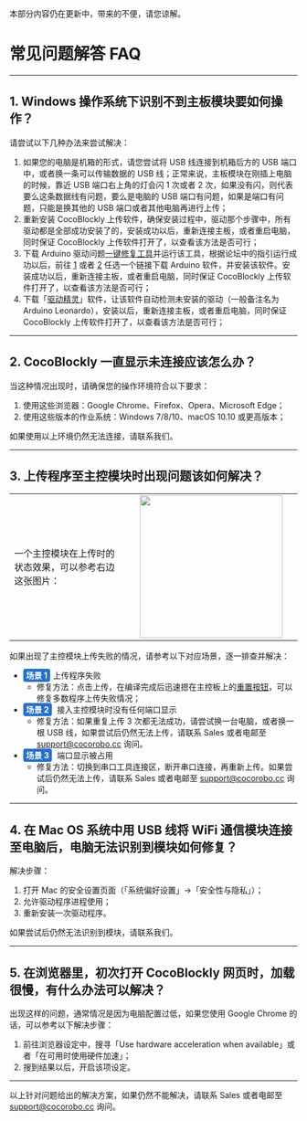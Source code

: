 <div class="headerInProgress">
	本部分内容仍在更新中，带来的不便，请您谅解。
</div>

# 常见问题解答 FAQ
---

## 1. Windows 操作系统下识别不到主板模块要如何操作？

请尝试以下几种办法来尝试解决：
1. 如果您的电脑是机箱的形式，请您尝试将 USB 线连接到机箱后方的 USB 端口中，或者换一条可以传输数据的 USB 线；正常来说，主板模块在刚插上电脑的时候，靠近 USB 端口右上角的灯会闪 1 次或者 2 次，如果没有闪，则代表要么这条数据线有问题，要么是电脑的 USB 端口有问题，如果是端口有问题，只能是换其他的 USB 端口或者其他电脑再进行上传；
2. 重新安装 CocoBlockly 上传软件，确保安装过程中，驱动那个步骤中，所有驱动都是全部成功安装了的，安装成功以后，重新连接主板，或者重启电脑，同时保证 CocoBlockly 上传软件打开了，以查看该方法是否可行；
3. 下载 Arduino 驱动问题[一键修复工具](https://www.arduino.cn/thread-12349-1-1.html)并运行该工具，根据论坛中的指引运行成功以后，前往 [1](https://share.weiyun.com/5IkAyLn) 或者 [2](https://www.arduino.cc/en/Main/Software?setlang=cn) 任选一个链接下载 Arduino 软件，并安装该软件。安装成功以后，重新连接主板，或者重启电脑，同时保证 CocoBlockly 上传软件打开了，以查看该方法是否可行；
4. 下载「[驱动精灵](http://www.drivergenius.com)」软件，让该软件自动检测未安装的驱动（一般备注名为 Arduino Leonardo），安装以后，重新连接主板，或者重启电脑，同时保证 CocoBlockly 上传软件打开了，以查看该方法是否可行；

---

## 2. CocoBlockly 一直显示未连接应该怎么办？

当这种情况出现时，请确保您的操作环境符合以下要求：

1. 使用这些浏览器：Google Chrome、Firefox、Opera、Microsoft Edge；
2. 使用这些版本的作业系统：Windows 7/8/10、macOS 10.10 或更高版本；

如果使用以上环境仍然无法连接，请联系我们。

---

## 3. 上传程序至主控模块时出现问题该如何解决？

<table> <tr> <td width="40%">
一个主控模块在上传时的状态效果，可以参考右边这张图片：</td>
<td width="60%">
<div align="center"><img width="250px" src="./media/upload-working-effect.gif" /></div></td></tr></table>

如果出现了主控模块上传失败的情况，请参考以下对应场景，逐一排查并解决：

* <b style="background-color:#2870ca;border-radius:4px;color:#fff;font-size:14px;padding:3px 5px;margin-right:5px;">场景 1</b>上传程序失败
	* 修复方法：点击上传，在编译完成后迅速摁在主控板上的<a href="/#/cocomod/main-controller?id=模块主要部件" target="blank">重置按钮</a>，可以修复多数程序上传失败情况；
* <b style="background-color:#2870ca;border-radius:4px;color:#fff;font-size:14px;padding:3px 5px;margin-right:5px;">场景 2</b> 接入主控模块时没有任何端口显示
	* 修复方法：如果重复上传 3 次都无法成功，请尝试换一台电脑，或者换一根 USB 线，如果尝试后仍然无法上传，请联系 Sales 或者电邮至 support@cocorobo.cc 询问。
* <b style="background-color:#2870ca;border-radius:4px;color:#fff;font-size:14px;padding:3px 5px;margin-right:5px;">场景 3</b> 端口显示被占用
	* 修复方法：切换到串口工具连接区，断开串口连接，再重新上传。如果尝试后仍然无法上传，请联系 Sales 或者电邮至 support@cocorobo.cc 询问。
	
---

## 4. 在 Mac OS 系统中用 USB 线将 WiFi 通信模块连接至电脑后，电脑无法识别到模块如何修复？

解决步骤：

 1. 打开 Mac 的安全设置页面（「系统偏好设置」->「安全性与隐私」）；
 2. 允许驱动程序进程使用；
 3. 重新安装一次驱动程序。
 
如果尝试后仍然无法识别到模块，请联系我们。

---
 
## 5. 在浏览器里，初次打开 CocoBlockly 网页时，加载很慢，有什么办法可以解决？

出现这样的问题，通常情况是因为电脑配置过低，如果您使用 Google Chrome 的话，可以参考以下解决步骤：

1. 前往浏览器设定中，搜寻「Use hardware acceleration when available」或者「在可用时使用硬件加速」；
2. 搜到结果以后，开启该项设定。

---

以上针对问题给出的解决方案，如果仍然不能解决，请联系 Sales 或者电邮至 support@cocorobo.cc 询问。
